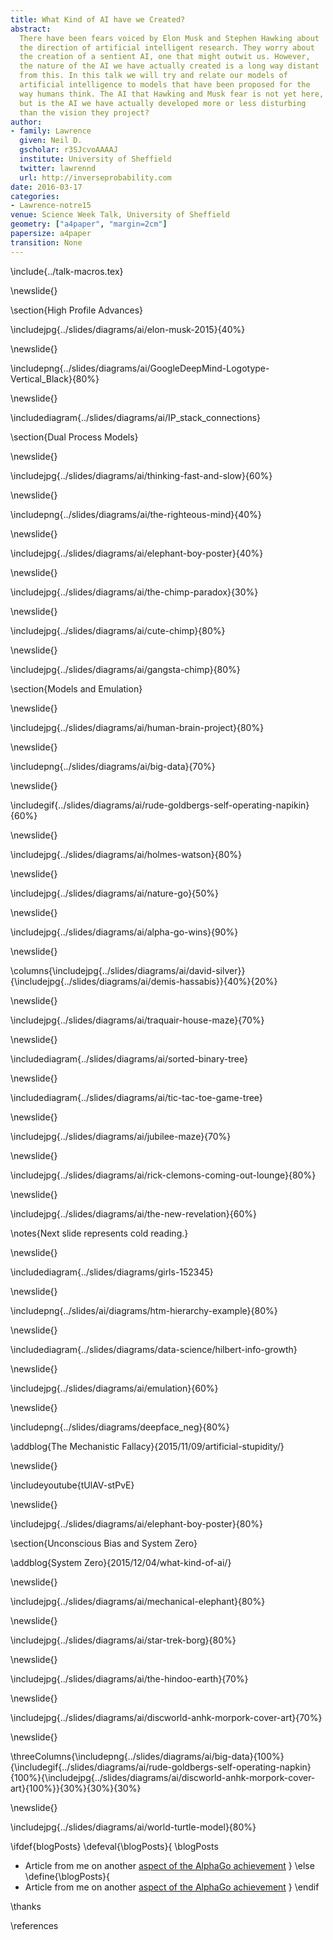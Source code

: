 ```yaml
---
title: What Kind of AI have we Created?
abstract: 
  There have been fears voiced by Elon Musk and Stephen Hawking about
  the direction of artificial intelligent research. They worry about
  the creation of a sentient AI, one that might outwit us. However,
  the nature of the AI we have actually created is a long way distant
  from this. In this talk we will try and relate our models of
  artificial intelligence to models that have been proposed for the
  way humans think. The AI that Hawking and Musk fear is not yet here,
  but is the AI we have actually developed more or less disturbing
  than the vision they project?
author:
- family: Lawrence
  given: Neil D.
  gscholar: r3SJcvoAAAAJ
  institute: University of Sheffield
  twitter: lawrennd
  url: http://inverseprobability.com
date: 2016-03-17
categories:
- Lawrence-notre15
venue: Science Week Talk, University of Sheffield
geometry: ["a4paper", "margin=2cm"]
papersize: a4paper
transition: None
---
```


\include{../talk-macros.tex}

\newslide{}

\section{High Profile Advances}

\includejpg{../slides/diagrams/ai/elon-musk-2015}{40%}

\newslide{}

\includepng{../slides/diagrams/ai/GoogleDeepMind-Logotype-Vertical_Black}{80%}

\newslide{}

\includediagram{../slides/diagrams/ai/IP_stack_connections}


\section{Dual Process Models}

<!--\newslide{}

\includejpg{../slides/diagrams/ai/superintelligence-paths-dangers-strategies}{50%}-->

\newslide{}

\includejpg{../slides/diagrams/ai/thinking-fast-and-slow}{60%}

\newslide{}

\includepng{../slides/diagrams/ai/the-righteous-mind}{40%}

\newslide{}

\includejpg{../slides/diagrams/ai/elephant-boy-poster}{40%}


\newslide{}

\includejpg{../slides/diagrams/ai/the-chimp-paradox}{30%}

\newslide{}

\includejpg{../slides/diagrams/ai/cute-chimp}{80%}

\newslide{}

\includejpg{../slides/diagrams/ai/gangsta-chimp}{80%}

<!--\newslide{}

\includejpg{../slides/diagrams/ai/freuds-theory-to-explain-personality}{80%}

\newslide{}

\includejpg{../slides/diagrams/ai/star-trek-spock1}{60%}

\newslide{}

\includejpg{../slides/diagrams/ai/star-trek-romulan}{50%}

\newslide{}

\includejpg{../slides/diagrams/ai/star-trek-william-shatner}{40%}

\newslide{}

\includejpg{../slides/diagrams/ai/star-trek-klingons}{70%}

\newslide{}

\includediagram{../slides/diagrams/mouse-47172}-->

\section{Models and Emulation}

\newslide{}

\includejpg{../slides/diagrams/ai/human-brain-project}{80%}

<!--\newslide{}

\includediagram{../slides/diagrams/ai/IP_stack_connections}

-->

\newslide{}

\includepng{../slides/diagrams/ai/big-data}{70%}

\newslide{}

\includegif{../slides/diagrams/ai/rude-goldbergs-self-operating-napikin}{60%}

\newslide{}

\includejpg{../slides/diagrams/ai/holmes-watson}{80%}

\newslide{}

\includejpg{../slides/diagrams/ai/nature-go}{50%}

\newslide{}

\includejpg{../slides/diagrams/ai/alpha-go-wins}{90%}

\newslide{}

\columns{\includejpg{../slides/diagrams/ai/david-silver}}{\includejpg{../slides/diagrams/ai/demis-hassabis}}{40%}{20%}

\newslide{}

\includejpg{../slides/diagrams/ai/traquair-house-maze}{70%}

\newslide{}

\includediagram{../slides/diagrams/ai/sorted-binary-tree}

\newslide{}

\includediagram{../slides/diagrams/ai/tic-tac-toe-game-tree}

\newslide{}

\includejpg{../slides/diagrams/ai/jubilee-maze}{70%}

\newslide{}

\includejpg{../slides/diagrams/ai/rick-clemons-coming-out-lounge}{80%}


\newslide{}

\includejpg{../slides/diagrams/ai/the-new-revelation}{60%}

\notes{Next slide represents cold reading.}

\newslide{} 

\includediagram{../slides/diagrams/girls-152345}

\newslide{}

\includepng{../slides/ai/diagrams/htm-hierarchy-example}{80%}

\newslide{} 

\includediagram{../slides/diagrams/data-science/hilbert-info-growth}

\newslide{}

\includejpg{../slides/diagrams/ai/emulation}{60%}

\newslide{}

\includepng{../slides/diagrams/deepface_neg}{80%}

\addblog{The Mechanistic Fallacy}{2015/11/09/artificial-stupidity/}

\newslide{} 

\includeyoutube{tUlAV-stPvE}

\newslide{}

\includejpg{../slides/diagrams/ai/elephant-boy-poster}{80%}

\section{Unconscious Bias and System Zero}

\addblog{System Zero}{2015/12/04/what-kind-of-ai/}

\newslide{}

\includejpg{../slides/diagrams/ai/mechanical-elephant}{80%}

\newslide{}

\includejpg{../slides/diagrams/ai/star-trek-borg}{80%}

\newslide{}

\includejpg{../slides/diagrams/ai/the-hindoo-earth}{70%}

\newslide{}

\includejpg{../slides/diagrams/ai/discworld-anhk-morpork-cover-art}{70%}

\newslide{}

\threeColumns{\includepng{../slides/diagrams/ai/big-data}{100%}{\includegif{../slides/diagrams/ai/rude-goldbergs-self-operating-napkin}{100%}{\includejpg{../slides/diagrams/ai/discworld-anhk-morpork-cover-art}{100%}}{30%}{30%}{30%}

\newslide{}

\includejpg{../slides/diagrams/ai/world-turtle-model}{80%}

\ifdef{blogPosts}
\defeval{\blogPosts}{
\blogPosts
* Article from me on another [aspect of the AlphaGo achievement](http://www.theguardian.com/media-network/2016/jan/28/google-ai-go-grandmaster-real-winner-deepmind)
}
\else
\define{\blogPosts}{
* Article from me on another [aspect of the AlphaGo achievement](http://www.theguardian.com/media-network/2016/jan/28/google-ai-go-grandmaster-real-winner-deepmind)
}
\endif

\thanks

\references
